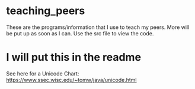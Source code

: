 # teaching_peers
These are the programs/information that I use to teach my peers. More will be put up as soon as I can.
Use the src file to view the code.

# I will put this in the readme
See here for a Unicode Chart: 
https://www.ssec.wisc.edu/~tomw/java/unicode.html
